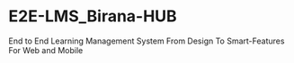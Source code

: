 # E2E-LMS_Birana-HUB
End to End Learning Management System From Design To Smart-Features For Web and Mobile
